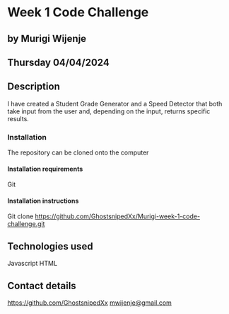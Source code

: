 # Week 1 Code Challenge 

## by Murigi Wijenje

## Thursday 04/04/2024

## Description
I have created a Student Grade Generator and a Speed Detector that both take input from the user and, depending on the input, returns specific results.

### Installation
The repository can be cloned onto the computer

#### Installation requirements
Git

#### Installation instructions
Git clone https://github.com/GhostsnipedXx/Murigi-week-1-code-challenge.git

## Technologies used
Javascript
HTML

## Contact details
https://github.com/GhostsnipedXx
mwijenje@gmail.com
